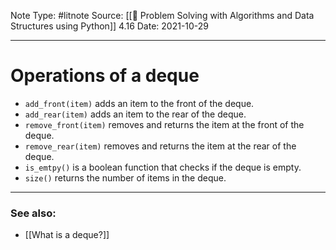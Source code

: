 Note Type: #litnote
Source: [[📖 Problem Solving with Algorithms and Data Structures using Python]] 4.16
Date: 2021-10-29

---
# Operations of a deque
- `add_front(item)` adds an item to the front of the deque.
- `add_rear(item)` adds an item to the rear of the deque.
- `remove_front(item)` removes and returns the item at the front of the deque.
- `remove_rear(item)` removes and returns the item at the rear of the deque.
- `is_emtpy()` is a boolean function that checks if the deque is empty.
- `size()` returns the number of items in the deque.

---
### See also:
- [[What is a deque?]]